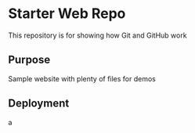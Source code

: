# Starter Web Repo

This repository is for showing how Git and GitHub work

## Purpose

Sample website with plenty of files for demos

## Deployment

a